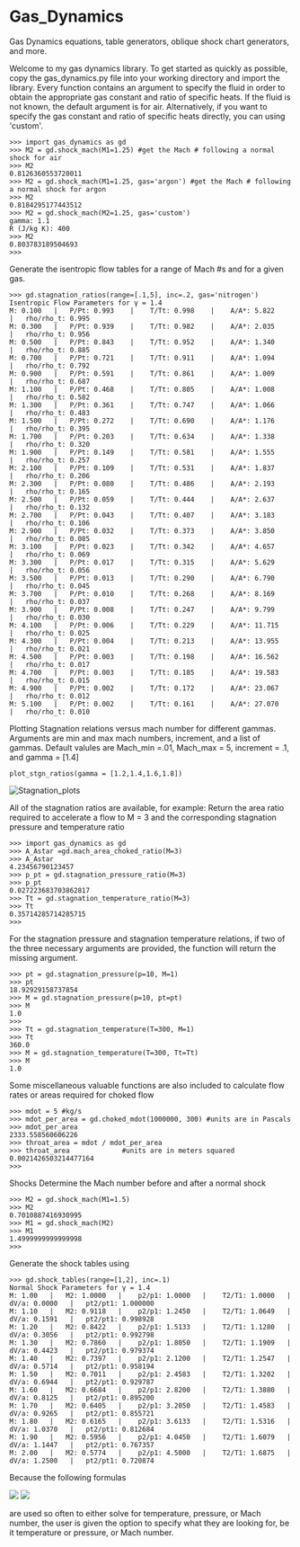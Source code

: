 # Gas_Dynamics
Gas Dynamics equations, table generators, oblique shock chart generators, and more.

Welcome to my gas dynamics library. To get started as quickly as possible, copy the gas_dynamics.py file into your working directory and import the library. Every function contains an argument to specify the fluid in order to obtain the appropriate gas constant and ratio of specific heats. If the fluid is not known, the default argument is for air. Alternatively, if you want to specify the gas constant and ratio of specific heats directly, you can using 'custom'.
```
>>> import gas_dynamics as gd
>>> M2 = gd.shock_mach(M1=1.25) #get the Mach # following a normal shock for air
>>> M2
0.8126360553720011
>>> M2 = gd.shock_mach(M1=1.25, gas='argon') #get the Mach # following a normal shock for argon
>>> M2
0.8184295177443512
>>> M2 = gd.shock_mach(M2=1.25, gas='custom')
gamma: 1.1
R (J/kg K): 400
>>> M2
0.803783189504693
>>>

```



Generate the isentropic flow tables for a range of Mach #s and for a given gas.
```
>>> gd.stagnation_ratios(range=[.1,5], inc=.2, gas='nitrogen') 
Isentropic Flow Parameters for γ = 1.4
M: 0.100   |   P/Pt: 0.993    |    T/Tt: 0.998    |    A/A*: 5.822    |   rho/rho_t: 0.995
M: 0.300   |   P/Pt: 0.939    |    T/Tt: 0.982    |    A/A*: 2.035    |   rho/rho_t: 0.956
M: 0.500   |   P/Pt: 0.843    |    T/Tt: 0.952    |    A/A*: 1.340    |   rho/rho_t: 0.885
M: 0.700   |   P/Pt: 0.721    |    T/Tt: 0.911    |    A/A*: 1.094    |   rho/rho_t: 0.792
M: 0.900   |   P/Pt: 0.591    |    T/Tt: 0.861    |    A/A*: 1.009    |   rho/rho_t: 0.687
M: 1.100   |   P/Pt: 0.468    |    T/Tt: 0.805    |    A/A*: 1.008    |   rho/rho_t: 0.582
M: 1.300   |   P/Pt: 0.361    |    T/Tt: 0.747    |    A/A*: 1.066    |   rho/rho_t: 0.483
M: 1.500   |   P/Pt: 0.272    |    T/Tt: 0.690    |    A/A*: 1.176    |   rho/rho_t: 0.395
M: 1.700   |   P/Pt: 0.203    |    T/Tt: 0.634    |    A/A*: 1.338    |   rho/rho_t: 0.320
M: 1.900   |   P/Pt: 0.149    |    T/Tt: 0.581    |    A/A*: 1.555    |   rho/rho_t: 0.257
M: 2.100   |   P/Pt: 0.109    |    T/Tt: 0.531    |    A/A*: 1.837    |   rho/rho_t: 0.206 
M: 2.300   |   P/Pt: 0.080    |    T/Tt: 0.486    |    A/A*: 2.193    |   rho/rho_t: 0.165
M: 2.500   |   P/Pt: 0.059    |    T/Tt: 0.444    |    A/A*: 2.637    |   rho/rho_t: 0.132
M: 2.700   |   P/Pt: 0.043    |    T/Tt: 0.407    |    A/A*: 3.183    |   rho/rho_t: 0.106
M: 2.900   |   P/Pt: 0.032    |    T/Tt: 0.373    |    A/A*: 3.850    |   rho/rho_t: 0.085
M: 3.100   |   P/Pt: 0.023    |    T/Tt: 0.342    |    A/A*: 4.657    |   rho/rho_t: 0.069
M: 3.300   |   P/Pt: 0.017    |    T/Tt: 0.315    |    A/A*: 5.629    |   rho/rho_t: 0.056
M: 3.500   |   P/Pt: 0.013    |    T/Tt: 0.290    |    A/A*: 6.790    |   rho/rho_t: 0.045
M: 3.700   |   P/Pt: 0.010    |    T/Tt: 0.268    |    A/A*: 8.169    |   rho/rho_t: 0.037
M: 3.900   |   P/Pt: 0.008    |    T/Tt: 0.247    |    A/A*: 9.799    |   rho/rho_t: 0.030
M: 4.100   |   P/Pt: 0.006    |    T/Tt: 0.229    |    A/A*: 11.715    |   rho/rho_t: 0.025
M: 4.300   |   P/Pt: 0.004    |    T/Tt: 0.213    |    A/A*: 13.955    |   rho/rho_t: 0.021
M: 4.500   |   P/Pt: 0.003    |    T/Tt: 0.198    |    A/A*: 16.562    |   rho/rho_t: 0.017
M: 4.700   |   P/Pt: 0.003    |    T/Tt: 0.185    |    A/A*: 19.583    |   rho/rho_t: 0.015
M: 4.900   |   P/Pt: 0.002    |    T/Tt: 0.172    |    A/A*: 23.067    |   rho/rho_t: 0.012
M: 5.100   |   P/Pt: 0.002    |    T/Tt: 0.161    |    A/A*: 27.070    |   rho/rho_t: 0.010

```


Plotting Stagnation relations versus mach number for different gammas. Arguments are min and max mach numbers, increment, and a list of gammas. Default valules are Mach_min =.01, Mach_max = 5, increment = .1, and gamma = [1.4]

```
plot_stgn_ratios(gamma = [1.2,1.4,1.6,1.8])
```
![Stagnation_plots](https://github.com/fernancode/gas_dynamics/blob/master/plot_ratios.png)


All of the stagnation ratios are available, for example:
Return the area ratio required to accelerate a flow to M = 3 and the corresponding stagnation pressure and temperature ratio
```
>>> import gas_dynamics as gd
>>> A_Astar =gd.mach_area_choked_ratio(M=3)
>>> A_Astar
4.23456790123457
>>> p_pt = gd.stagnation_pressure_ratio(M=3)
>>> p_pt
0.027223683703862817
>>> Tt = gd.stagnation_temperature_ratio(M=3)
>>> Tt
0.35714285714285715
>>>
```


For the stagnation pressure and stagnation temperature relations, if two of the three necessary arguments are provided, the function will return the missing argument.
```
>>> pt = gd.stagnation_pressure(p=10, M=1)
>>> pt
18.92929158737854
>>> M = gd.stagnation_pressure(p=10, pt=pt)
>>> M
1.0
>>>
>>> Tt = gd.stagnation_temperature(T=300, M=1)
>>> Tt
360.0
>>> M = gd.stagnation_temperature(T=300, Tt=Tt)
>>> M 
1.0
```


Some miscellaneous valuable functions are also included to calculate flow rates or areas required for choked flow
```
>>> mdot = 5 #kg/s
>>> mdot_per_area = gd.choked_mdot(1000000, 300) #units are in Pascals
>>> mdot_per_area
2333.558560606226
>>> throat_area = mdot / mdot_per_area
>>> throat_area             #units are in meters squared
0.0021426503214477164
>>>
```


Shocks
Determine the Mach number before and after a normal shock
```
>>> M2 = gd.shock_mach(M1=1.5) 
>>> M2
0.7010887416930995
>>> M1 = gd.shock_mach(M2)
>>> M1
1.4999999999999998
>>>
```


Generate the shock tables using
```
>>> gd.shock_tables(range=[1,2], inc=.1)
Normal Shock Parameters for γ = 1.4
M: 1.00   |   M2: 1.0000   |    p2/p1: 1.0000   |    T2/T1: 1.0000   |   dV/a: 0.0000   |   pt2/pt1: 1.000000
M: 1.10   |   M2: 0.9118   |    p2/p1: 1.2450   |    T2/T1: 1.0649   |   dV/a: 0.1591   |   pt2/pt1: 0.998928
M: 1.20   |   M2: 0.8422   |    p2/p1: 1.5133   |    T2/T1: 1.1280   |   dV/a: 0.3056   |   pt2/pt1: 0.992798
M: 1.30   |   M2: 0.7860   |    p2/p1: 1.8050   |    T2/T1: 1.1909   |   dV/a: 0.4423   |   pt2/pt1: 0.979374
M: 1.40   |   M2: 0.7397   |    p2/p1: 2.1200   |    T2/T1: 1.2547   |   dV/a: 0.5714   |   pt2/pt1: 0.958194
M: 1.50   |   M2: 0.7011   |    p2/p1: 2.4583   |    T2/T1: 1.3202   |   dV/a: 0.6944   |   pt2/pt1: 0.929787
M: 1.60   |   M2: 0.6684   |    p2/p1: 2.8200   |    T2/T1: 1.3880   |   dV/a: 0.8125   |   pt2/pt1: 0.895200
M: 1.70   |   M2: 0.6405   |    p2/p1: 3.2050   |    T2/T1: 1.4583   |   dV/a: 0.9265   |   pt2/pt1: 0.855721
M: 1.80   |   M2: 0.6165   |    p2/p1: 3.6133   |    T2/T1: 1.5316   |   dV/a: 1.0370   |   pt2/pt1: 0.812684
M: 1.90   |   M2: 0.5956   |    p2/p1: 4.0450   |    T2/T1: 1.6079   |   dV/a: 1.1447   |   pt2/pt1: 0.767357
M: 2.00   |   M2: 0.5774   |    p2/p1: 4.5000   |    T2/T1: 1.6875   |   dV/a: 1.2500   |   pt2/pt1: 0.720874

```



Because the following formulas 

<img src="https://render.githubusercontent.com/render/math?math=$\frac{T_{2}}{T_{1}} = \frac{1 + \frac{\gamma -1}{2} M_{1}^2} {1 + \frac{\gamma -1}{2} M_{2}^2}$">
<img src="https://render.githubusercontent.com/render/math?math=$\frac{P_{2}}{P_{1}} = \left(\frac{1 + \frac{\gamma -1}{2} M_{1}^2} {1 + \frac{\gamma -1}{2} M_{2}^2}\right)^\frac{\gamma}{\gamma-1} e^\frac{\triangle s}{R}$">

are used so often to either solve for temperature, pressure, or Mach number, the user is given the option to specify what they are looking for, be it temperature or pressure, or Mach number.
